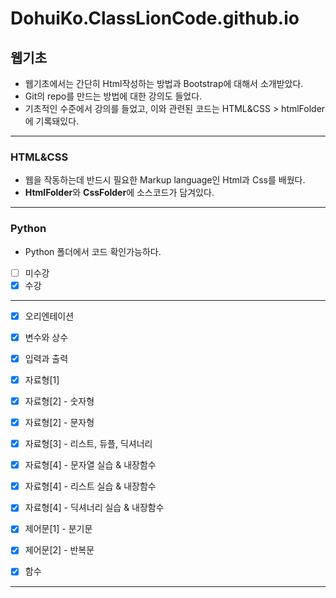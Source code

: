 # DohuiKo.ClassLionCode.github.io

## 웹기초

 - 웹기초에서는 간단히 Html작성하는 방법과 Bootstrap에 대해서 소개받았다.
 - Git의 repo를 만드는 방법에 대한 강의도 들었다.
 - 기초적인 수준에서 강의를 들었고, 이와 관련된 코드는 HTML&CSS > htmlFolder에 기록돼있다.

---

### HTML&CSS
 - 웹을 작동하는데 반드시 필요한 Markup language인 Html과 Css를 배웠다.
 - **HtmlFolder**와 **CssFolder**에 소스코드가 담겨있다.

---

### Python
  - Python 폴더에서 코드 확인가능하다.
  - [ ] 미수강
  - [x] 수강

---

- [x]  오리엔테이션
- [x]  변수와 상수
- [x]  입력과 출력
- [x]  자료형[1]
- [x]  자료형[2] - 숫자형
- [x]  자료형[2] - 문자형
- [x]  자료형[3] - 리스트, 듀플, 딕셔너리
- [x]  자료형[4] - 문자열 실습 & 내장함수
- [x]  자료형[4] - 리스트 실습 & 내장함수
- [x]  자료형[4] - 딕셔너리 실습 & 내장함수
- [x]  제어문[1] - 분기문
- [x]  제어문[2] - 반복문
- [x]  함수
  

---
